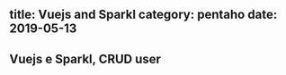 title: Vuejs and Sparkl 
category: pentaho
date: 2019-05-13
------------------------------------

## Vuejs e Sparkl, CRUD user

